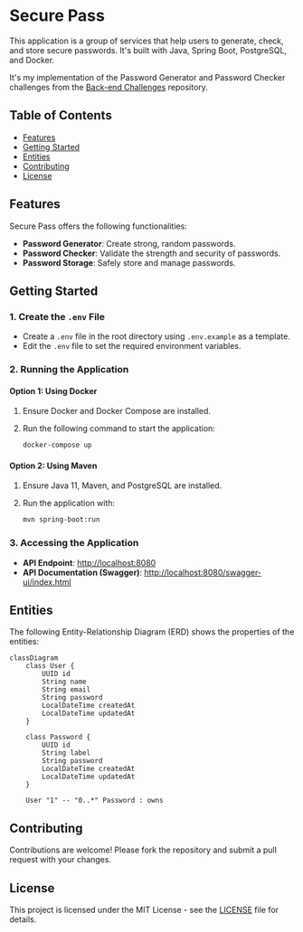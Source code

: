 # Secure Pass

This application is a group of services that help users to generate, check, and store secure passwords. It's built with Java, Spring Boot, PostgreSQL, and Docker.

It's my implementation of the Password Generator and Password Checker challenges from the [Back-end Challenges](https://github.com/wesleybertipaglia/backend-challenges/) repository.

## Table of Contents

- [Features](#features)
- [Getting Started](#getting-started)
- [Entities](#entities)
- [Contributing](#contributing)
- [License](#license)

## Features

Secure Pass offers the following functionalities:

- **Password Generator**: Create strong, random passwords.
- **Password Checker**: Validate the strength and security of passwords.
- **Password Storage**: Safely store and manage passwords.

## Getting Started

### 1. Create the `.env` File

- Create a `.env` file in the root directory using `.env.example` as a template.
- Edit the `.env` file to set the required environment variables.

### 2. Running the Application

#### Option 1: Using Docker

1. Ensure Docker and Docker Compose are installed.
2. Run the following command to start the application:

    ```bash
    docker-compose up
    ```

#### Option 2: Using Maven

1. Ensure Java 11, Maven, and PostgreSQL are installed.
2. Run the application with:

    ```bash
    mvn spring-boot:run
    ```

### 3. Accessing the Application

- **API Endpoint**: [http://localhost:8080](http://localhost:8080)
- **API Documentation (Swagger)**: [http://localhost:8080/swagger-ui/index.html](http://localhost:8080/swagger-ui/index.html)

## Entities

The following Entity-Relationship Diagram (ERD) shows the properties of the entities:

```mermaid
classDiagram
    class User {
        UUID id
        String name
        String email
        String password
        LocalDateTime createdAt
        LocalDateTime updatedAt
    }

    class Password {
        UUID id
        String label
        String password
        LocalDateTime createdAt
        LocalDateTime updatedAt
    }

    User "1" -- "0..*" Password : owns
```

## Contributing
Contributions are welcome! Please fork the repository and submit a pull request with your changes.

## License
This project is licensed under the MIT License - see the [LICENSE](LICENSE) file for details.